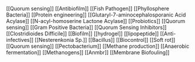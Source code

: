 [[Quorum sensing]]
[[Antibiofilm]]
[[Fish Pathogen]]
[[Phyllosphere Bacteria]]
[[Protein engineering]]
[[Glutaryl-7-aminocephalosporanic Acid Acylase]]
[[N-acyl-homoserine Lactone Acylase]]
[[Probiotics]]
[[Quorum sensing]]
[[Gram Positive Bacteria]]
[[Quorum Sensing Inhibitors]]
[[Clostridioides Difficile]]
[[Biofilm]]
[[hydrogel]]
[[lipopeptide]]
[[Anti-infectives]]
[[Nesterenkonia Sp.]]
[[Bacillus]]
[[Biocontrol]]
[[Soft rot]]
[[Quorum sensing]]
[[Pectobacterium]]
[[Methane production]]
[[Anaerobic fermentation]]
[[Methanogens]]
[[Anmbr]]
[[Membrane Biofouling]]
